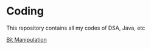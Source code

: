 # Coding
This repository contains all my codes of DSA, Java, etc

[Bit Manipulation](v2.0BitManipulation_v2.0README.md)